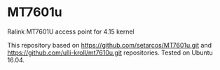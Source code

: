 # MT7601u
Ralink MT7601U access point for 4.15 kernel

This repository based on https://github.com/setarcos/MT7601u.git and https://github.com/ulli-kroll/mt7610u.git repositories.
Tested on Ubuntu 16.04.

